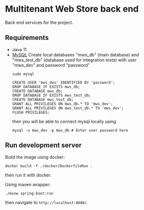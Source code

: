 # Multitenant Web Store back end
Back end services for the project.


## Requirements
- Java 11
- [MySQL](https://www.digitalocean.com/community/tutorials/how-to-install-mysql-on-ubuntu-20-04)
    Create local databases "mws_db" (main database) and "mws_test_db" (database used for integration tests) with user "mws_dev" and password "password"
    ```roomsql
    sudo mysql
    ```
    ```roomsql
    CREATE USER 'mws_dev' IDENTIFIED BY 'password';
    DROP DATABASE IF EXISTS mws_db;
    CREATE DATABASE mws_db;
    DROP DATABASE IF EXISTS mws_test_db;
    CREATE DATABASE mws_test_db;
    GRANT ALL PRIVILEGES ON mws_db.* TO 'mws_dev';
    GRANT ALL PRIVILEGES ON mws_test_db.* TO 'mws_dev';
    FLUSH PRIVILEGES;
    ```
    then you will be able to connect mysql locally using
    ```console
    mysql -u mws_dev -p mws_db # Enter user password here
    ```


## Run development server
Build the image using docker:
```console
docker build -f ./docker/DockerfileRun .
```
then run it with docker.

Using maven wrapper:
```console
./mvnw spring-boot:run
```

then navigate to `http://localhost:8080/`.
